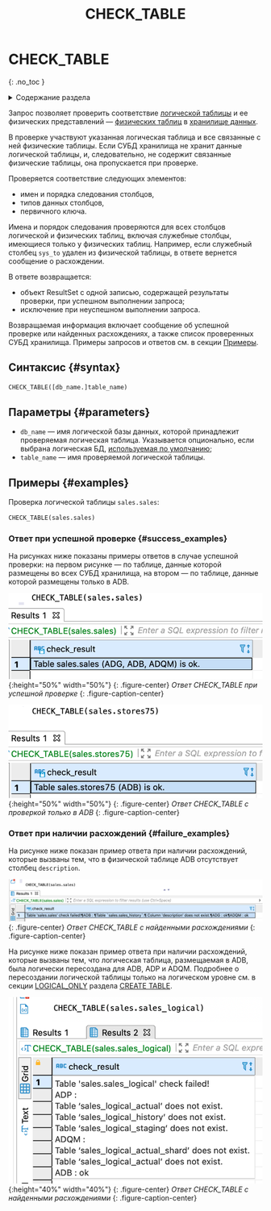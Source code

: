 ﻿---
layout: default
title: CHECK_TABLE
nav_order: 6
parent: Запросы SQL+
grand_parent: Справочная информация
has_children: false
has_toc: false
---

# CHECK_TABLE
{: .no_toc }

<details markdown="block">
  <summary>
    Содержание раздела
  </summary>
  {: .text-delta }
1. TOC
{:toc}
</details>

Запрос позволяет проверить соответствие [логической таблицы](../../../overview/main_concepts/logical_table/logical_table.md) 
и ее физических представлений — [физических таблиц](../../../overview/main_concepts/physical_table/physical_table.md) 
в [хранилище данных](../../../overview/main_concepts/data_storage/data_storage.md).

В проверке участвуют указанная логическая таблица и все связанные с ней физические таблицы. Если СУБД 
хранилища не хранит данные логической таблицы, и, следовательно, не содержит связанные физические таблицы, 
она пропускается при проверке.

Проверяется соответствие следующих элементов:
*   имен и порядка следования столбцов,
*   типов данных столбцов,
*   первичного ключа.

Имена и порядок следования проверяются для всех столбцов логической и физических таблиц, включая служебные 
столбцы, имеющиеся только у физических таблиц. Например, если служебный столбец `sys_to` удален из 
физической таблицы, в ответе вернется сообщение о расхождении.

В ответе возвращается:
*   объект ResultSet с одной записью, содержащей результаты проверки, при успешном выполнении запроса;
*   исключение при неуспешном выполнении запроса.

Возвращаемая информация включает сообщение об успешной проверке или найденных расхождениях, а также список 
проверенных СУБД хранилища. Примеры запросов и ответов см. в секции [Примеры](#examples).

## Синтаксис {#syntax}

```sql
CHECK_TABLE([db_name.]table_name)
```

## Параметры {#parameters}

*   `db_name` — имя логической базы данных, которой принадлежит проверяемая логическая таблица. 
    Указывается опционально, если выбрана логическая БД, [используемая по умолчанию](../../../working_with_system/other_features/default_db_set-up/default_db_set-up.md);
*   `table_name` — имя проверяемой логической таблицы.

## Примеры {#examples}

Проверка логической таблицы `sales.sales`:
```sql
CHECK_TABLE(sales.sales)
```

### Ответ при успешной проверке {#success_examples}

На рисунках ниже показаны примеры ответов в случае успешной проверки: на первом рисунке — по таблице,
данные которой размещены во всех СУБД хранилища, на втором — по таблице, данные которой размещены только в ADB.

![](check_table_without_inconsistency_and_3_dbs.png){:height="50%" width="50%"}
{: .figure-center}
*Ответ CHECK_TABLE при успешной проверке*
{: .figure-caption-center}

![](check_table_without_inconsistency_and_1_db.png){:height="50%" width="50%"}
{: .figure-center}
*Ответ CHECK_TABLE с проверкой только в ADB*
{: .figure-caption-center}

### Ответ при наличии расхождений {#failure_examples}

На рисунке ниже показан пример ответа при наличии расхождений, которые вызваны тем, что в физической таблице 
ADB отсутствует столбец `description`.

![](check_table_with_inconsistency.png)
{: .figure-center}
*Ответ CHECK_TABLE с найденными расхождениями*
{: .figure-caption-center}

На рисунке ниже показан пример ответа при наличии расхождений, которые вызваны тем, что 
логическая таблица, размещаемая в ADB, была логически пересоздана для ADB, ADP и ADQM. Подробнее 
о пересоздании логической таблицы только на логическом уровне см. в секции 
[LOGICAL_ONLY](../../../reference/sql_plus_requests/CREATE_TABLE/CREATE_TABLE.md#logical_only) раздела
[CREATE TABLE](../../../reference/sql_plus_requests/CREATE_TABLE/CREATE_TABLE.md).

![](check_table_with_inconsistency_logical_only.png){:height="40%" width="40%"}
{: .figure-center}
*Ответ CHECK_TABLE с найденными расхождениями*
{: .figure-caption-center}